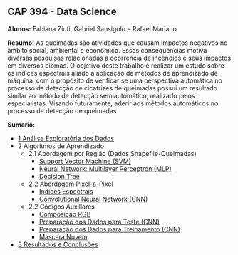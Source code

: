 ## CAP 394 - Data Science

**Alunos:** Fabiana Zioti, Gabriel Sansigolo e Rafael Mariano

**Resumo:** As queimadas são atividades que causam impactos negativos no âmbito social, ambiental e econômico. Essas consequências motiva diversas pesquisas relacionadas à ocorrência de incêndios e seus impactos em diversos biomas. O objetivo deste trabalho é realizar um estudo sobre os índices espectrais aliado a aplicação de métodos de aprendizado de máquina, com o  propósito de verificar se uma perspectiva automática no processo de detecção de cicatrizes de queimadas possui um resultado similar ao método de detecção semiautomático, realizado pelos especialistas. Visando futuramente, aderir aos métodos automáticos no processo de detecção de queimadas.

**Sumario:**

* [1 Análise Exploratória dos Dados](https://github.com/GSansigolo/CAP-240-394/blob/master/src/analise_dados/analise.ipynb)
* 2 Algoritmos de Aprendizado
    * 2.1 Abordagem por Região (Dados Shapefile-Queimadas)
        * [Support Vector Machine (SVM)](https://github.com/GSansigolo/CAP-240-394/blob/master/src/SVM/SVM.ipynb)
        * [Neural Network: Multilayer Perceptron (MLP)](https://github.com/GSansigolo/CAP-240-394/blob/master/src/MLP/neural_network.ipynb)
        * [Decision Tree](https://github.com/GSansigolo/CAP-240-394/blob/master/src/Decision-Tree/decision_tree_sklearning.ipynb)
    * 2.2 Abordagem Pixel-a-Pixel 
        * [Indices Espectrais](https://github.com/GSansigolo/CAP-240-394/blob/master/src/landsat_8_object/NDVI-Difference.ipynb)
        * [Convolutional Neural Network (CNN)](https://github.com/GSansigolo/CAP-240-394/blob/master/src/MLP/data_science.ipynb) 
    * 2.2 Códigos Auxiliares
        * [Composição RGB](https://github.com/GSansigolo/CAP-240-394/blob/master/src/cut-areas/prepDataTest.ipynb)
        * [Preparação dos Dados para Teste (CNN)](https://github.com/GSansigolo/CAP-240-394/blob/master/src/cut-areas/prepDataTest.ipynb)
        * [Preparação dos Dados para Treinamento (CNN)](https://github.com/GSansigolo/CAP-240-394/blob/master/src/cut-areas/prepDataTrainQ.ipynb)
        * [Mascara Nuvem](https://github.com/GSansigolo/CAP-240-394/blob/master/src/cloud-mask/cloud-mask.ipynb)
* [3 Resultados e Conclusões](https://github.com/GSansigolo/CAP-240-394/blob/master/src/MLP/data_science.ipynb)


